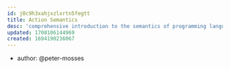 ```yaml
---
id: j0c9h3xahjxzlxrtn5fegtt
title: Action Semantics
desc: 'comprehensive introduction to the semantics of programming languages'
updated: 1708106144969
created: 1694190236067
---
```


- author: @peter-mosses